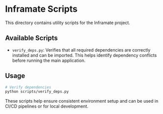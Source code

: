 # Inframate Scripts

This directory contains utility scripts for the Inframate project.

## Available Scripts

- `verify_deps.py`: Verifies that all required dependencies are correctly installed and can be imported. This helps identify dependency conflicts before running the main application.

## Usage

```bash
# Verify dependencies
python scripts/verify_deps.py
```

These scripts help ensure consistent environment setup and can be used in CI/CD pipelines or for local development. 